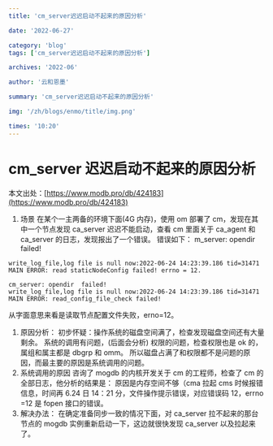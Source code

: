 ```yaml
---
title: 'cm_server迟迟启动不起来的原因分析'

date: '2022-06-27'

category: 'blog'
tags: ['cm_server迟迟启动不起来的原因分析']

archives: '2022-06'

author: '云和恩墨'

summary: 'cm_server迟迟启动不起来的原因分析'

img: '/zh/blogs/enmo/title/img.png'

times: '10:20'
---
```


# cm_server 迟迟启动不起来的原因分析

本文出处：[https://www.modb.pro/db/424183](https://www.modb.pro/db/424183)

1. 场景
   在某个一主两备的环境下面(4G 内存)，使用 om 部署了 cm，发现在其中一个节点发现 ca_server 迟迟不能启动，查看 cm 里面关于 ca_agent 和 ca_server 的日志，发现报出了一个错误。
   错误如下：
   m_server: opendir failed!

```
write_log_file,log file is null now:2022-06-24 14:23:39.186 tid=31471 MAIN ERROR: read staticNodeConfig failed! errno = 12.

cm_server: opendir  failed!
write_log_file,log file is null now:2022-06-24 14:23:39.186 tid=31471 MAIN ERROR: read_config_file_check failed!
```

从字面意思来看是读取节点配置文件失败，erno=12。

1. 原因分析：
   初步怀疑：操作系统的磁盘空间满了，检查发现磁盘空间还有大量剩余。
   系统的调用有问题，(后面会分析)
   权限的问题，检查权限也是 ok 的，属组和属主都是 dbgrp 和 omm。
   所以磁盘占满了和权限都不是问题的原因，而最主要的原因是系统调用的问题。
2. 系统调用的原因
   咨询了 mogdb 的内核开发关于 cm 的工程师，检查了 cm 的全部日志，他分析的结果是：
   原因是内存空间不够（cma 拉起 cms 时候报错信息，时间再 6.24 日 14：21 分，文件操作提示错误，对应错误码 12，errno =12 是 fopen 接口的错误。
3. 解决办法：
   在确定准备同步一致的情况下面，对 ca_server 拉不起来的那台节点的 mogdb 实例重新启动一下，这边就很快发现 ca_server 以及拉起来了。
